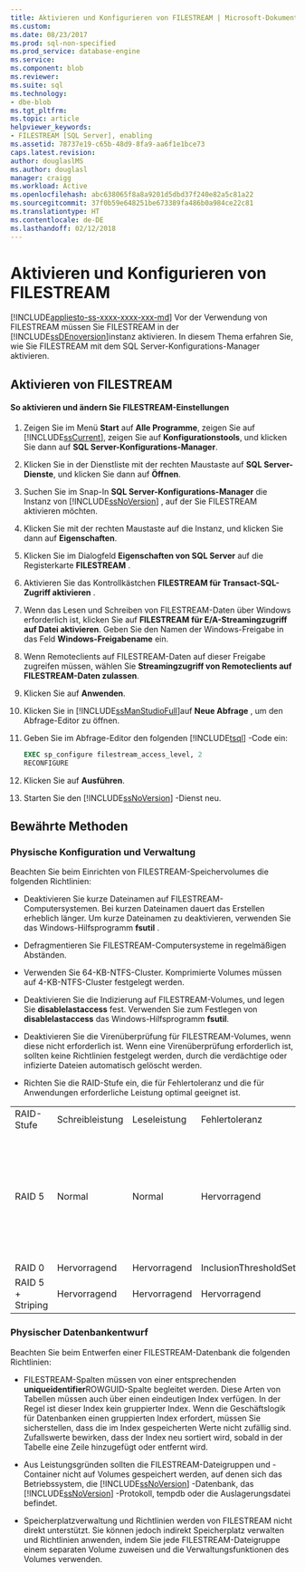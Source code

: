 ```yaml
---
title: Aktivieren und Konfigurieren von FILESTREAM | Microsoft-Dokumentation
ms.custom: 
ms.date: 08/23/2017
ms.prod: sql-non-specified
ms.prod_service: database-engine
ms.service: 
ms.component: blob
ms.reviewer: 
ms.suite: sql
ms.technology:
- dbe-blob
ms.tgt_pltfrm: 
ms.topic: article
helpviewer_keywords:
- FILESTREAM [SQL Server], enabling
ms.assetid: 78737e19-c65b-48d9-8fa9-aa6f1e1bce73
caps.latest.revision: 
author: douglaslMS
ms.author: douglasl
manager: craigg
ms.workload: Active
ms.openlocfilehash: abc638065f8a8a9201d5dbd37f240e82a5c81a22
ms.sourcegitcommit: 37f0b59e648251be673389fa486b0a984ce22c81
ms.translationtype: HT
ms.contentlocale: de-DE
ms.lasthandoff: 02/12/2018
---
```

# <a name="enable-and-configure-filestream"></a>Aktivieren und Konfigurieren von FILESTREAM
[!INCLUDE[appliesto-ss-xxxx-xxxx-xxx-md](../../includes/appliesto-ss-xxxx-xxxx-xxx-md.md)]
Vor der Verwendung von FILESTREAM müssen Sie FILESTREAM in der [!INCLUDE[ssDEnoversion](../../includes/ssdenoversion-md.md)]instanz aktivieren. In diesem Thema erfahren Sie, wie Sie FILESTREAM mit dem SQL Server-Konfigurations-Manager aktivieren.  
  
##  <a name="enabling"></a> Aktivieren von FILESTREAM  
  
#### <a name="to-enable-and-change-filestream-settings"></a>So aktivieren und ändern Sie FILESTREAM-Einstellungen  
  
1.  Zeigen Sie im Menü **Start** auf **Alle Programme**, zeigen Sie auf [!INCLUDE[ssCurrent](../../includes/sscurrent-md.md)], zeigen Sie auf **Konfigurationstools**, und klicken Sie dann auf **SQL Server-Konfigurations-Manager**.  
  
2.  Klicken Sie in der Dienstliste mit der rechten Maustaste auf **SQL Server-Dienste**, und klicken Sie dann auf **Öffnen**.  
  
3.  Suchen Sie im Snap-In **SQL Server-Konfigurations-Manager** die Instanz von [!INCLUDE[ssNoVersion](../../includes/ssnoversion-md.md)] , auf der Sie FILESTREAM aktivieren möchten.  
  
4.  Klicken Sie mit der rechten Maustaste auf die Instanz, und klicken Sie dann auf **Eigenschaften**.  
  
5.  Klicken Sie im Dialogfeld **Eigenschaften von SQL Server** auf die Registerkarte **FILESTREAM** .  
  
6.  Aktivieren Sie das Kontrollkästchen **FILESTREAM für Transact-SQL-Zugriff aktivieren** .  
  
7.  Wenn das Lesen und Schreiben von FILESTREAM-Daten über Windows erforderlich ist, klicken Sie auf **FILESTREAM für E/A-Streamingzugriff auf Datei aktivieren**. Geben Sie den Namen der Windows-Freigabe in das Feld **Windows-Freigabename** ein.  
  
8.  Wenn Remoteclients auf FILESTREAM-Daten auf dieser Freigabe zugreifen müssen, wählen Sie **Streamingzugriff von Remoteclients auf FILESTREAM-Daten zulassen**.  
  
9. Klicken Sie auf **Anwenden**.  
  
10. Klicken Sie in [!INCLUDE[ssManStudioFull](../../includes/ssmanstudiofull-md.md)]auf **Neue Abfrage** , um den Abfrage-Editor zu öffnen.  
  
11. Geben Sie im Abfrage-Editor den folgenden [!INCLUDE[tsql](../../includes/tsql-md.md)] -Code ein:  
  
    ```sql  
    EXEC sp_configure filestream_access_level, 2  
    RECONFIGURE  
    ```  
  
12. Klicken Sie auf **Ausführen**.  
  
13. Starten Sie den [!INCLUDE[ssNoVersion](../../includes/ssnoversion-md.md)] -Dienst neu.  
  
  
##  <a name="best"></a> Bewährte Methoden  
  
###  <a name="config"></a> Physische Konfiguration und Verwaltung  
 Beachten Sie beim Einrichten von FILESTREAM-Speichervolumes die folgenden Richtlinien:  
  
-   Deaktivieren Sie kurze Dateinamen auf FILESTREAM-Computersystemen. Bei kurzen Dateinamen dauert das Erstellen erheblich länger. Um kurze Dateinamen zu deaktivieren, verwenden Sie das Windows-Hilfsprogramm **fsutil** .  
  
-   Defragmentieren Sie FILESTREAM-Computersysteme in regelmäßigen Abständen.  
  
-   Verwenden Sie 64-KB-NTFS-Cluster. Komprimierte Volumes müssen auf 4-KB-NTFS-Cluster festgelegt werden.  
  
-   Deaktivieren Sie die Indizierung auf FILESTREAM-Volumes, und legen Sie **disablelastaccess** fest. Verwenden Sie zum Festlegen von **disablelastaccess** das Windows-Hilfsprogramm **fsutil**.  
  
-   Deaktivieren Sie die Virenüberprüfung für FILESTREAM-Volumes, wenn diese nicht erforderlich ist. Wenn eine Virenüberprüfung erforderlich ist, sollten keine Richtlinien festgelegt werden, durch die verdächtige oder infizierte Dateien automatisch gelöscht werden.  
  
-   Richten Sie die RAID-Stufe ein, die für Fehlertoleranz und die für Anwendungen erforderliche Leistung optimal geeignet ist.  
  
||||||  
|-|-|-|-|-|  
|RAID-Stufe|Schreibleistung|Leseleistung|Fehlertoleranz|Remarks|  
|RAID 5|Normal|Normal|Hervorragend|Die Leistung ist besser als bei einem einzelnen Datenträger oder JBOD und geringer als bei RAID 0 oder RAID 5 mit Striping.|  
|RAID 0|Hervorragend|Hervorragend|InclusionThresholdSetting||  
|RAID 5 + Striping|Hervorragend|Hervorragend|Hervorragend|Die aufwendigste Option.|  
  
  
###  <a name="database"></a> Physischer Datenbankentwurf  
 Beachten Sie beim Entwerfen einer FILESTREAM-Datenbank die folgenden Richtlinien:  
  
-   FILESTREAM-Spalten müssen von einer entsprechenden **uniqueidentifier**ROWGUID-Spalte begleitet werden. Diese Arten von Tabellen müssen auch über einen eindeutigen Index verfügen. In der Regel ist dieser Index kein gruppierter Index. Wenn die Geschäftslogik für Datenbanken einen gruppierten Index erfordert, müssen Sie sicherstellen, dass die im Index gespeicherten Werte nicht zufällig sind. Zufallswerte bewirken, dass der Index neu sortiert wird, sobald in der Tabelle eine Zeile hinzugefügt oder entfernt wird.  
  
-   Aus Leistungsgründen sollten die FILESTREAM-Dateigruppen und -Container nicht auf Volumes gespeichert werden, auf denen sich das Betriebssystem, die [!INCLUDE[ssNoVersion](../../includes/ssnoversion-md.md)] -Datenbank, das [!INCLUDE[ssNoVersion](../../includes/ssnoversion-md.md)] -Protokoll, tempdb oder die Auslagerungsdatei befindet.  
  
-   Speicherplatzverwaltung und Richtlinien werden von FILESTREAM nicht direkt unterstützt. Sie können jedoch indirekt Speicherplatz verwalten und Richtlinien anwenden, indem Sie jede FILESTREAM-Dateigruppe einem separaten Volume zuweisen und die Verwaltungsfunktionen des Volumes verwenden.  
  
  
